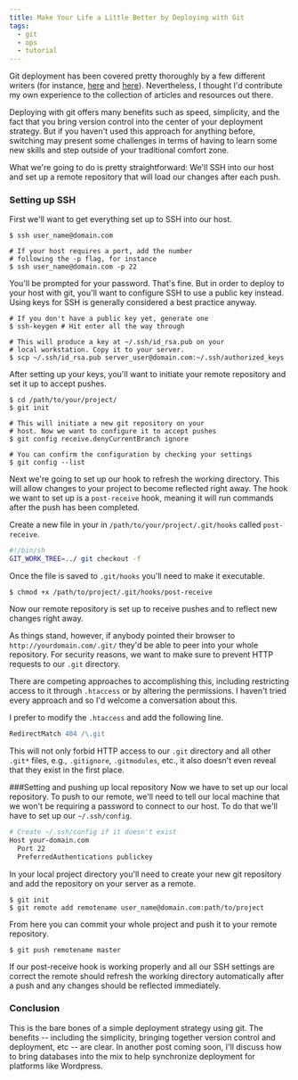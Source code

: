 ```yaml
---
title: Make Your Life a Little Better by Deploying with Git
tags:
  - git
  - ops
  - tutorial
---
```


Git deployment has been covered pretty thoroughly by a few different writers (for instance, [here](http://someguyjeremy.com/blog/quick-and-dirty-git-deployment "Quick and Dirty Git Deployment") and [here](http://www.arlocarreon.com/blog/git/push-git-repo-into-shared-hosting-account-like-hostgator/ "Push Git Repo Into Shared Hosting Account")). Nevertheless, I thought I'd contribute my own experience to the collection of articles and resources out there.

Deploying with git offers many benefits such as speed, simplicity, and the fact that you bring version control into the center of your deployment strategy.  But if you haven't used this approach for anything before, switching may present some challenges in terms of having to learn some new skills and step outside of your traditional comfort zone.

What we're going to do is pretty straightforward: We'll SSH into our host and set up a remote repository that will load our changes after each push.

### Setting up SSH
First we'll want to get everything set up to SSH into our host.

```terminal
$ ssh user_name@domain.com

# If your host requires a port, add the number
# following the -p flag, for instance
$ ssh user_name@domain.com -p 22
```

You'll be prompted for your password. That's fine. But in order to deploy to your host with git, you'll want to configure SSH to use a public key instead. Using keys for SSH is generally considered a best practice anyway.

```terminal
# If you don't have a public key yet, generate one
$ ssh-keygen # Hit enter all the way through

# This will produce a key at ~/.ssh/id_rsa.pub on your
# local workstation. Copy it to your server.
$ scp ~/.ssh/id_rsa.pub server_user@domain.com:~/.ssh/authorized_keys
```

After setting up your keys, you'll want to initiate your remote repository and set it up to accept pushes.

```terminal
$ cd /path/to/your/project/
$ git init

# This will initiate a new git repository on your
# host. Now we want to configure it to accept pushes
$ git config receive.denyCurrentBranch ignore

# You can confirm the configuration by checking your settings
$ git config --list
```

Next we're going to set up our hook to refresh the working directory. This will allow changes to your project to become reflected right away. The hook we want to set up is a ```post-receive``` hook, meaning it will run commands after the push has been completed.

Create a new file in your in `/path/to/your/project/.git/hooks` called `post-receive`.

```bash
#!/bin/sh
GIT_WORK_TREE=../ git checkout -f
```
Once the file is saved to `.git/hooks` you'll need to make it executable.

```terminal
$ chmod +x /path/to/project/.git/hooks/post-receive
```

Now our remote repository is set up to receive pushes and to reflect new changes right away.

As things stand, however, if anybody pointed their browser to `http://yourdomain.com/.git/` they'd be able to peer into your whole repository. For security reasons, we want to make sure to prevent HTTP requests to our `.git` directory.

There are competing approaches to accomplishing this, including restricting access to it through `.htaccess` or by altering the permissions. I haven't tried every approach and so I'd welcome a conversation about this.

I prefer to modify the `.htaccess` and add the following line.

```apache
RedirectMatch 404 /\.git
```

This will not only forbid HTTP access to our `.git` directory and all other `.git*` files, e.g., `.gitignore`, `.gitmodules`, etc., it also doesn't even reveal that they exist in the first place.

###Setting and pushing up local repository
Now we have to set up our local repository. To push to our remote, we'll need to tell our local machine that we won't be requiring a password to connect to our host. To do that we'll have to set up our `~/.ssh/config`.

```bash
# Create ~/.ssh/config if it doesn't exist
Host your-domain.com
  Port 22
  PreferredAuthentications publickey
```

In your local project directory you'll need to create your new git repository and add the repository on your server as a remote.

```terminal
$ git init
$ git remote add remotename user_name@domain.com:path/to/project
```

From here you can commit your whole project and push it to your remote repository.

```terminal
$ git push remotename master
```

If our post-receive hook is working properly and all our SSH settings are correct the remote should refresh the working directory automatically after a push and any changes should be reflected immediately.

### Conclusion
This is the bare bones of a simple deployment strategy using git. The benefits -- including the simplicity, bringing together version control and deployment, etc -- are clear. In another post coming soon, I'll discuss how to bring databases into the mix to help synchronize deployment for platforms like Wordpress.